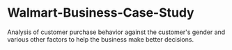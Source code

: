 # Walmart-Business-Case-Study
Analysis of customer purchase behavior against the customer's gender and various other factors to help the business make better decisions.
